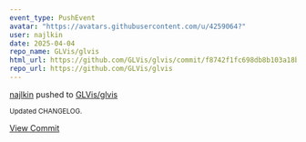 ```yaml
---
event_type: PushEvent
avatar: "https://avatars.githubusercontent.com/u/4259064?"
user: najlkin
date: 2025-04-04
repo_name: GLVis/glvis
html_url: https://github.com/GLVis/glvis/commit/f8742f1fc698db8b103a18be67c6a6b34b06d918
repo_url: https://github.com/GLVis/glvis
---
```


<a href='https://github.com/najlkin' target='_blank'>najlkin</a> pushed to <a href='https://github.com/GLVis/glvis' target='_blank'>GLVis/glvis</a>

<small>Updated CHANGELOG.</small>

<a href='https://github.com/GLVis/glvis/commit/f8742f1fc698db8b103a18be67c6a6b34b06d918' target='_blank'>View Commit</a>